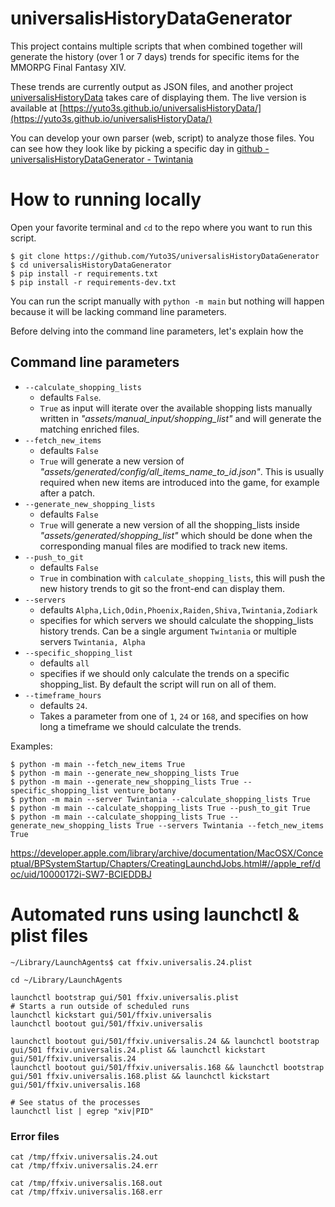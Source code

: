 # universalisHistoryDataGenerator
This project contains multiple scripts that when combined together will generate the history (over 1 or 7 days) trends for specific items for the MMORPG Final Fantasy XIV.

These trends are currently output as JSON files, and another project [universalisHistoryData](https://github.com/Yuto3S/universalisHistoryData) takes care of displaying them.
The live version is available at [https://yuto3s.github.io/universalisHistoryData/](https://yuto3s.github.io/universalisHistoryData/)

You can develop your own parser (web, script) to analyze those files. You can see how they look like by picking a specific day in [github - universalisHistoryDataGenerator - Twintania](https://github.com/Yuto3S/universalisHistoryDataGenerator/tree/main/assets/generated/history/Twintania/24)
# How to running locally
Open your favorite terminal and `cd` to the repo where you want to run this script.
```
$ git clone https://github.com/Yuto3S/universalisHistoryDataGenerator
$ cd universalisHistoryDataGenerator
$ pip install -r requirements.txt
$ pip install -r requirements-dev.txt
```
You can run the script manually with `python -m main` but nothing will happen because it will be lacking command line parameters.

Before delving into the command line parameters, let's explain how the

## Command line parameters
- `--calculate_shopping_lists`
  - defaults `False`.
  - `True` as input will iterate over the available shopping lists manually written in _"assets/manual_input/shopping_list"_ and will generate the matching enriched files.
- `--fetch_new_items`
  - defaults `False`
  - `True` will generate a new version of _"assets/generated/config/all_items_name_to_id.json"_. This is usually required when new items are introduced into the game, for example after a patch.
- `--generate_new_shopping_lists`
  - defaults `False`
  - `True` will generate a new version of all the shopping_lists inside _"assets/generated/shopping_list"_ which should be done when the corresponding manual files are modified to track new items.
- `--push_to_git`
  - defaults `False`
  - `True` in combination with `calculate_shopping_lists`, this will push the new history trends to git so the front-end can display them.
- `--servers`
  - defaults `Alpha,Lich,Odin,Phoenix,Raiden,Shiva,Twintania,Zodiark`
  - specifies for which servers we should calculate the shopping_lists history trends. Can be a single argument `Twintania` or multiple servers `Twintania, Alpha`
- `--specific_shopping_list`
  - defaults `all`
  - specifies if we should only calculate the trends on a specific shopping_list. By default the script will run on all of them.
- `--timeframe_hours`
  - defaults `24`.
  - Takes a parameter from one of `1`, `24` or `168`, and specifies on how long a timeframe we should calculate the trends.

Examples:
```
$ python -m main --fetch_new_items True
$ python -m main --generate_new_shopping_lists True
$ python -m main --generate_new_shopping_lists True --specific_shopping_list venture_botany
$ python -m main --server Twintania --calculate_shopping_lists True
$ python -m main --calculate_shopping_lists True --push_to_git True
$ python -m main --calculate_shopping_lists True --generate_new_shopping_lists True --servers Twintania --fetch_new_items True
```


https://developer.apple.com/library/archive/documentation/MacOSX/Conceptual/BPSystemStartup/Chapters/CreatingLaunchdJobs.html#//apple_ref/doc/uid/10000172i-SW7-BCIEDDBJ
# Automated runs using launchctl & plist files
```
~/Library/LaunchAgents$ cat ffxiv.universalis.24.plist

cd ~/Library/LaunchAgents

launchctl bootstrap gui/501 ffxiv.universalis.plist
# Starts a run outside of scheduled runs
launchctl kickstart gui/501/ffxiv.universalis
launchctl bootout gui/501/ffxiv.universalis

launchctl bootout gui/501/ffxiv.universalis.24 && launchctl bootstrap gui/501 ffxiv.universalis.24.plist && launchctl kickstart gui/501/ffxiv.universalis.24
launchctl bootout gui/501/ffxiv.universalis.168 && launchctl bootstrap gui/501 ffxiv.universalis.168.plist && launchctl kickstart gui/501/ffxiv.universalis.168

# See status of the processes
launchctl list | egrep "xiv|PID"
```

### Error files
```
cat /tmp/ffxiv.universalis.24.out
cat /tmp/ffxiv.universalis.24.err

cat /tmp/ffxiv.universalis.168.out
cat /tmp/ffxiv.universalis.168.err
```
